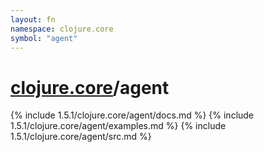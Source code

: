 ```yaml
---
layout: fn
namespace: clojure.core
symbol: "agent"
---
```


# [clojure.core](../)/agent

{% include 1.5.1/clojure.core/agent/docs.md %}
{% include 1.5.1/clojure.core/agent/examples.md %}
{% include 1.5.1/clojure.core/agent/src.md %}

